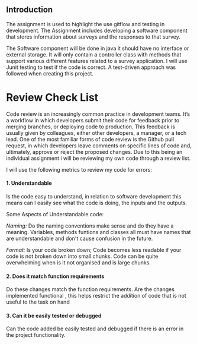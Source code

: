 ## Introduction

The assignment is used to highlight the use gitflow and testing in development. The Assignment includes developing a software component that stores information about surveys and the responses to that survey.

The Software component will be done in java it should have no interface or external storage. It will only contain a controller class with methods that support various different features related to a survey application. I will use Junit testing to test if the code is correct. A test-driven approach was followed when creating this project.

# Review Check List
Code review is an increasingly common practice in development teams. It’s a workflow in which developers submit their code for feedback prior to merging branches, or deploying code to production. This feedback is usually given by colleagues, either other developers, a manager, or a tech lead. One of the most familiar forms of code review is the Github pull request, in which developers leave comments on specific lines of code and, ultimately, approve or reject the proposed changes. Due to this being an individual assignment i will be reviewing my own code through a review list.

I will use the following metrics to review my code for errors:

#### 1. **Understandable**

Is the code easy to understand, in relation to software development this means can I easily see what the code is doing, the inputs and the outputs. 

Some Aspects of Understandable code:

*Naming:*
Do the naming conventions make sense and do they have a meaning. Variables, methods funtions and classes all must have names that are understandable and don't cause confusion in the future.

*Format:* Is your code broken down; Code becomes less readable if your code is not broken down into small chunks. Code can be quite overwhelming when is it not organised and is large chunks.


#### 2. **Does it match function requirements**

Do these changes match the function requirements. Are the changes implemented functional , this helps restrict the addition of code that is not useful to the task on hand

#### 3. **Can it be easily tested or debugged**

Can the code added be easily tested and debugged if there is an error in the project functionality.